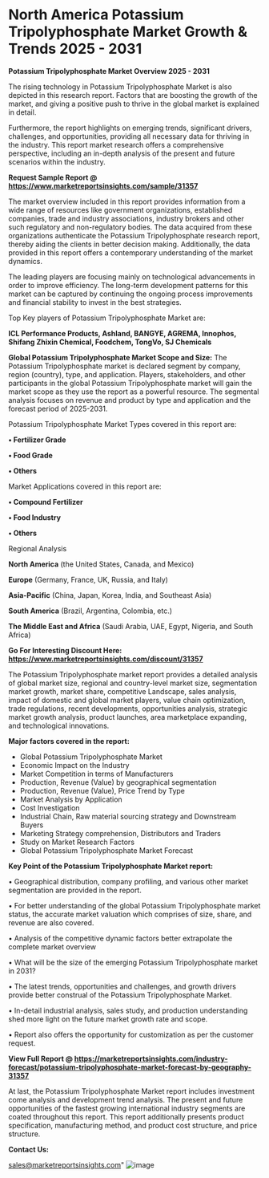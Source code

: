  # North America Potassium Tripolyphosphate Market Growth & Trends 2025 - 2031

<Strong> Potassium Tripolyphosphate Market Overview 2025 - 2031</strong>

The rising technology in Potassium Tripolyphosphate Market is also depicted in this research report. Factors that are boosting the growth of the market, and giving a positive push to thrive in the global market is explained in detail.

Furthermore, the report highlights on emerging trends, significant drivers, challenges, and opportunities, providing all necessary data for thriving in the industry. This report market research offers a comprehensive perspective, including an in-depth analysis of the present and future scenarios within the industry.

<strong>Request Sample Report @ <a href=https://www.marketreportsinsights.com/sample/31357>https://www.marketreportsinsights.com/sample/31357</a></strong>

The market overview included in this report provides information from a wide range of resources like government organizations, established companies, trade and industry associations, industry brokers and other such regulatory and non-regulatory bodies. The data acquired from these organizations authenticate the Potassium Tripolyphosphate research report, thereby aiding the clients in better decision making. Additionally, the data provided in this report offers a contemporary understanding of the market dynamics.

The leading players are focusing mainly on technological advancements in order to improve efficiency. The long-term development patterns for this market can be captured by continuing the ongoing process improvements and financial stability to invest in the best strategies.

Top Key players of Potassium Tripolyphosphate Market are:

<strong>ICL Performance Products, Ashland, BANGYE, AGREMA, Innophos, Shifang Zhixin Chemical, Foodchem, TongVo, SJ Chemicals</strong>

<strong><b>Global Potassium Tripolyphosphate Market Scope and Size:</b></strong>
The Potassium Tripolyphosphate market is declared segment by company, region (country), type, and application. Players, stakeholders, and other participants in the global Potassium Tripolyphosphate market will gain the market scope as they use the report as a powerful resource. The segmental analysis focuses on revenue and product by type and application and the forecast period of 2025-2031.

Potassium Tripolyphosphate Market Types covered in this report are:

<strong>• Fertilizer Grade

• Food Grade

• Others</strong>

Market Applications covered in this report are:

<strong>• Compound Fertilizer

• Food Industry

• Others</strong> 

Regional Analysis

<strong>North America</strong> (the United States, Canada, and Mexico)

<strong>Europe</strong> (Germany, France, UK, Russia, and Italy)

<strong>Asia-Pacific</strong> (China, Japan, Korea, India, and Southeast Asia)

<strong>South America</strong> (Brazil, Argentina, Colombia, etc.)

<strong>The Middle East and Africa</strong> (Saudi Arabia, UAE, Egypt, Nigeria, and South Africa)

<strong>Go For Interesting Discount Here: <a href=https://www.marketreportsinsights.com/discount/31357>https://www.marketreportsinsights.com/discount/31357</a></strong>

The Potassium Tripolyphosphate market report provides a detailed analysis of global market size, regional and country-level market size, segmentation market growth, market share, competitive Landscape, sales analysis, impact of domestic and global market players, value chain optimization, trade regulations, recent developments, opportunities analysis, strategic market growth analysis, product launches, area marketplace expanding, and technological innovations.

<strong><b>Major factors covered in the report:</b></strong>
<ul>
  <li>Global Potassium Tripolyphosphate Market </li>
  <li>Economic Impact on the Industry</li>
  <li>Market Competition in terms of Manufacturers</li>
  <li>Production, Revenue (Value) by geographical segmentation</li>
  <li>Production, Revenue (Value), Price Trend by Type</li>
  <li>Market Analysis by Application</li>
  <li>Cost Investigation</li>
  <li>Industrial Chain, Raw material sourcing strategy and Downstream Buyers</li>
  <li>Marketing Strategy comprehension, Distributors and Traders</li>
  <li>Study on Market Research Factors</li>
  <li>Global Potassium Tripolyphosphate Market Forecast</li>
</ul>

<strong><b>Key Point of the Potassium Tripolyphosphate Market report:</b></strong>

• Geographical distribution, company profiling, and various other market segmentation are provided in the report.

• For better understanding of the global Potassium Tripolyphosphate market status, the accurate market valuation which comprises of size, share, and revenue are also covered.

• Analysis of the competitive dynamic factors better extrapolate the complete market overview

• What will be the size of the emerging Potassium Tripolyphosphate market in 2031?

• The latest trends, opportunities and challenges, and growth drivers provide better construal of the Potassium Tripolyphosphate Market.

• In-detail industrial analysis, sales study, and production understanding shed more light on the future market growth rate and scope.

• Report also offers the opportunity for customization as per the customer request.

<strong><b>View Full Report @ <a href=https://marketreportsinsights.com/industry-forecast/potassium-tripolyphosphate-market-forecast-by-geography-31357>https://marketreportsinsights.com/industry-forecast/potassium-tripolyphosphate-market-forecast-by-geography-31357</a></b></strong>


At last, the Potassium Tripolyphosphate Market report includes investment come analysis and development trend analysis. The present and future opportunities of the fastest growing international industry segments are coated throughout this report. This report additionally presents product specification, manufacturing method, and product cost structure, and price structure.

<strong>Contact Us:</strong>

sales@marketreportsinsights.com"
![image](https://github.com/user-attachments/assets/18200114-6279-4292-af6d-bc24167aa54f)
